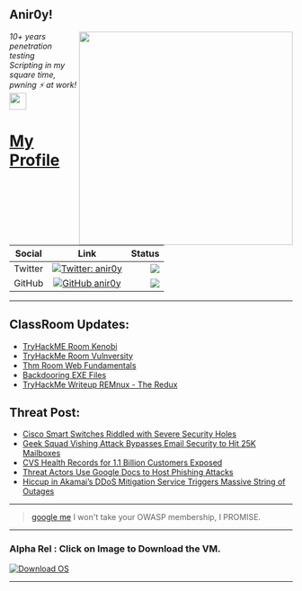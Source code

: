 <h2>Anir0y!</h2>
<img align='right' src="https://github-readme-stats.vercel.app/api?username=anir0y&show_icons=true&theme=dark" width="380">
<p><em>10+ years penetration testing<br>
  Scripting in my square time, pwning ⚡ at work!<img src="https://media.giphy.com/media/WUlplcMpOCEmTGBtBW/giphy.gif" width="30"> 
</em></p>



# [My Profile](https://anir0y.in/refer=githubreadme)

| Social   |      Link      | Status|
|----------|:-------------:|--:|
| Twitter |  [![Twitter: anir0y](https://img.shields.io/twitter/follow/anir0y?label=Follow%20me&style=plastic)](https://twitter.com/anir0y)| ![](https://img.shields.io/badge/Status-Online-blue)|
| GitHub |    [![GitHub anir0y](https://img.shields.io/github/followers/anir0y?label=Fork%20me&style=plastic)](https://github.com/anir0y)   | ![](https://img.shields.io/badge/Status-Online-blue)|


---

## ClassRoom Updates:

<!-- CLASS:START -->
- [TryHackME Room Kenobi](https://classroom.anir0y.in/post/thm-room-kenobi/)
- [TryHackMe Room Vulnversity](https://classroom.anir0y.in/post/thm-room-vulnversity/)
- [Thm Room Web Fundamentals](https://classroom.anir0y.in/post/thm-room-webfundamentals/)
- [Backdooring EXE Files](https://classroom.anir0y.in/post/cs-hijackputty-msfvenom/)
- [TryHackMe Writeup REMnux - The Redux](https://classroom.anir0y.in/post/thm-room-malremnuxv2/)
<!-- CLASS:END -->

## Threat Post:

<!-- THREAT:START -->
- [Cisco Smart Switches Riddled with Severe Security Holes](https://threatpost.com/cisco-smart-switches-security-holes/167031/)
- [Geek Squad Vishing Attack Bypasses Email Security to Hit 25K Mailboxes](https://threatpost.com/geek-squad-vishing-bypasses-email-security/167014/)
- [CVS Health Records for 1.1 Billion Customers Exposed](https://threatpost.com/cvs-health-records-billion-customers-exposed/167011/)
- [Threat Actors Use Google Docs to Host Phishing Attacks](https://threatpost.com/google-docs-host-attack/166998/)
- [Hiccup in Akamai’s DDoS Mitigation Service Triggers Massive String of Outages](https://threatpost.com/hiccup-akamais-ddos-outages/167004/)
<!-- THREAT:END -->
---


> [google me](https://google.com/search?q=@anir0y) I won't take your OWASP membership, I PROMISE. 

---
### Alpha Rel : Click on Image to Download the VM.
[![Download OS](https://i.imgur.com/4RUjCIA.png)](https://sourceforge.net/projects/classroom-os/files/latest/download)

---

